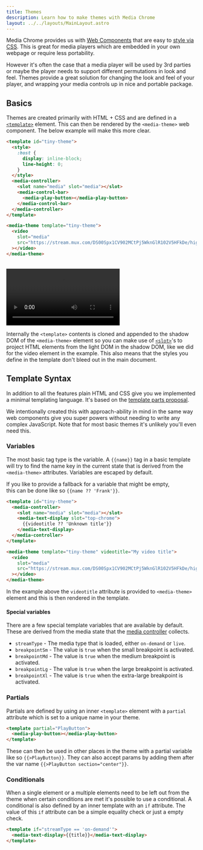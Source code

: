 ```yaml
---
title: Themes
description: Learn how to make themes with Media Chrome
layout: ../../layouts/MainLayout.astro
---
```


Media Chrome provides us with [Web Components](https://developer.mozilla.org/en-US/docs/Web/Web_Components) 
that are easy to [style via CSS](./styling.md). This is great for media players 
which are embedded in your own webpage or require less portability.

However it's often the case that a media player will be used by 3rd parties or 
maybe the player needs to support different permutations in look and feel.
Themes provide a great solution for changing the look and feel of your player,
and wrapping your media controls up in nice and portable package.

## Basics

Themes are created primarily with HTML + CSS and are defined in a [`<template>`](https://developer.mozilla.org/en-US/docs/Web/HTML/Element/template) 
element. This can then be rendered by the `<media-theme>` web component. 
The below example will make this more clear.

```html
<template id="tiny-theme">
  <style>
    :host {
      display: inline-block;
      line-height: 0;
    }
  </style>
  <media-controller>
    <slot name="media" slot="media"></slot>
    <media-control-bar>
      <media-play-button></media-play-button>
    </media-control-bar>
  </media-controller>
</template>

<media-theme template="tiny-theme">
  <video
    slot="media"
    src="https://stream.mux.com/DS00Spx1CV902MCtPj5WknGlR102V5HFkDe/high.mp4"
  ></video>
</media-theme>
```

<br>

<template id="tiny-theme">
  <style>
    :host {
      display: inline-block;
      line-height: 0;
    }
  </style>
  <media-controller>
    <slot name="media" slot="media"></slot>
    <media-control-bar>
      <media-play-button></media-play-button>
    </media-control-bar>
  </media-controller>
</template>

<media-theme template="tiny-theme">
  <video
    slot="media"
    src="https://stream.mux.com/DS00Spx1CV902MCtPj5WknGlR102V5HFkDe/high.mp4"
  ></video>
</media-theme>

<br>

Internally the `<template>` contents is cloned and appended to the shadow DOM of 
the `<media-theme>` element so you can make use of 
[`<slot>`](https://developer.mozilla.org/en-US/docs/Web/HTML/Element/slot)'s
to project HTML elements from the light DOM in the shadow DOM, like we did for
the video element in the example. This also means that the styles you define in 
the template don't bleed out in the main document.

## Template Syntax

In addition to all the features plain HTML and CSS give you we implemented
a minimal templating language. It's based on the 
[template parts proposal](https://github.com/WICG/webcomponents/blob/gh-pages/proposals/Template-Instantiation.md).

We intentionally created this with approach-ability in mind in the same way
web components give you super powers without needing to write any complex JavaScript. 
Note that for most basic themes it's unlikely you'll even need this.


### Variables

The most basic tag type is the variable. A `{{name}}` tag in a basic template 
will try to find the name key in the current state that is derived from 
the `<media-theme>` attributes. Variables are escaped by default.

If you like to provide a fallback for a variable that might be empty,  
this can be done like so `{{name ?? 'Frank'}}`.

```html
<template id="tiny-theme">
  <media-controller>
    <slot name="media" slot="media"></slot>
    <media-text-display slot="top-chrome">
      {{videotitle ?? 'Unknown title'}}
    </media-text-display>
  </media-controller>
</template>

<media-theme template="tiny-theme" videotitle="My video title">
  <video
    slot="media"
    src="https://stream.mux.com/DS00Spx1CV902MCtPj5WknGlR102V5HFkDe/high.mp4"
  ></video>
</media-theme>
```

In the example above the `videotitle` attribute is provided to
`<media-theme>` element and this is then rendered in the template.

#### Special variables

There are a few special template variables that are available by default.
These are derived from the media state that the [media controller](./media-controller) 
collects.

- `streamType` - The media type that is loaded, either `on-demand` or `live`.
- `breakpointSm` - The value is `true` when the small breakpoint is activated.
- `breakpointMd` - The value is `true` when the medium breakpoint is activated.
- `breakpointLg` - The value is `true` when the large breakpoint is activated.
- `breakpointXl` - The value is `true` when the extra-large breakpoint is activated.


### Partials

Partials are defined by using an inner `<template>` element with a 
`partial` attribute which is set to a unique name in your theme.

```html
<template partial="PlayButton">
  <media-play-button></media-play-button>
</template>
```

These can then be used in other places in the theme with a partial variable 
like so `{{>PlayButton}}`. They can also accept params by adding them after 
the var name `{{>PlayButton section="center"}}`.

### Conditionals

When a single element or a multiple elements need to be left out from 
the theme when certain conditions are met it's possible to use a conditional. 
A conditional is also defined by an inner template with an `if` attribute. 
The value of this `if` attribute can be a simple equality check or just a empty check.

```html
<template if="streamType == 'on-demand'">
  <media-text-display>{{title}}</media-text-display>
</template>
```

